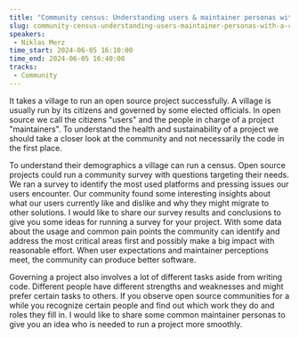 ```yaml
---
title: "Community census: Understanding users & maintainer personas with a community survey"
slug: community-census-understanding-users-maintainer-personas-with-a-community-survey
speakers:
 - Niklas Merz
time_start: 2024-06-05 16:10:00
time_end: 2024-06-05 16:40:00
tracks:
 - Community
---
```


It takes a village to run an open source project successfully. A village is usually run by its citizens and governed by some elected officials. In open source we call the citizens "users" and the people in charge of a project "maintainers". To understand the health and sustainability of a project we should take a closer look at the community and not necessarily the code in the first place.
 
 
 
 To understand their demographics a village can run a census. Open source projects could run a community survey with questions targeting their needs. We ran a survey to identify the most used platforms and pressing issues our users encounter. Our community found some interesting insights about what our users currently like and dislike and why they might migrate to other solutions. I would like to share our survey results and conclusions to give you some ideas for running a survey for your project. With some data about the usage and common pain points the community can identify and address the most critical areas first and possibly make a big impact with reasonable effort. When user expectations and maintainer perceptions meet, the community can produce better software.
 
 
 
 Governing a project also involves a lot of different tasks aside from writing code. Different people have different strengths and weaknesses and might prefer certain tasks to others. If you observe open source communities for a while you recognize certain people and find out which work they do and roles they fill in. I would like to share some common maintainer personas to give you an idea who is needed to run a project more smoothly.